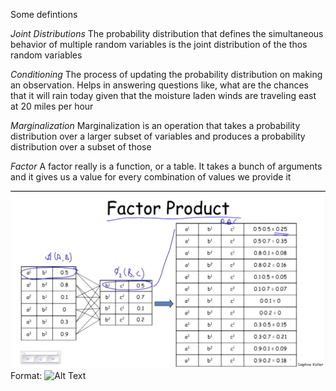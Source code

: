 Some defintions 

<i>Joint Distributions</i>
The probability distribution that defines the simultaneous behavior of multiple random variables is the joint distribution of the thos random variables

<i>Conditioning</i>
The process of updating the probability distribution on making an observation. Helps in answering questions like, what are the chances that it will rain today given that the moisture laden winds are traveling east at 20 miles per hour 

<i>Marginalization</i>
Marginalization is an operation that takes a probability distribution over a larger subset of variables and produces a probability distribution over a subset of those

<i>Factor</i>
A factor really is a function, or a table. It takes a bunch of arguments and it gives us a value for every combination of values we provide it

![Factor Product](factor_product.png)
Format: ![Alt Text](url)
